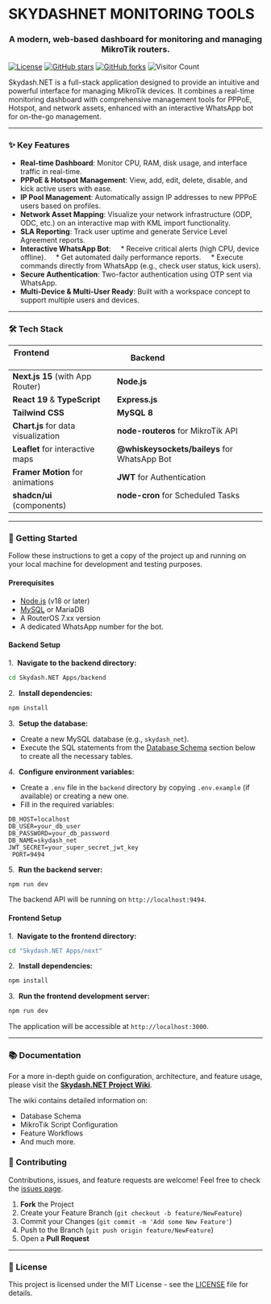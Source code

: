 # SKYDASHNET MONITORING TOOLS
<h3 align="center">A modern, web-based dashboard for monitoring and managing MikroTik routers.</h3>

[![License](https://img.shields.io/badge/license-MIT-blue.svg)](LICENSE)
[![GitHub stars](https://img.shields.io/github/stars/skydashnet/skydash-next-monitoring.svg)](https://github.com/skydashnet/skydash-next-monitoring/stargazers)
[![GitHub forks](https://img.shields.io/github/forks/skydashnet/skydash-next-monitoring.svg)](https://github.com/skydashnet/skydash-next-monitoring/network)
![Visitor Count](https://visitor-badge.laobi.icu/badge?page_id=skydashnet.skydash-next-monitoring&right_color=red)


Skydash.NET is a full-stack application designed to provide an intuitive and powerful interface for managing MikroTik devices. It combines a real-time monitoring dashboard with comprehensive management tools for PPPoE, Hotspot, and network assets, enhanced with an interactive WhatsApp bot for on-the-go management.

---

### ✨ Key Features
* **Real-time Dashboard**: Monitor CPU, RAM, disk usage, and interface traffic in real-time.
* **PPPoE & Hotspot Management**: View, add, edit, delete, disable, and kick active users with ease.
* **IP Pool Management**: Automatically assign IP addresses to new PPPoE users based on profiles.
* **Network Asset Mapping**: Visualize your network infrastructure (ODP, ODC, etc.) on an interactive map with KML import functionality.
* **SLA Reporting**: Track user uptime and generate Service Level Agreement reports.
* **Interactive WhatsApp Bot**:
    * Receive critical alerts (high CPU, device offline).
    * Get automated daily performance reports.
    * Execute commands directly from WhatsApp (e.g., check user status, kick users).
* **Secure Authentication**: Two-factor authentication using OTP sent via WhatsApp.
* **Multi-Device & Multi-User Ready**: Built with a workspace concept to support multiple users and devices.

---

### 🛠️ Tech Stack

| Frontend                               | Backend                                     |
| -------------------------------------- | ------------------------------------------- |
| **Next.js 15** (with App Router)       | **Node.js** |
| **React 19** & **TypeScript** | **Express.js** |
| **Tailwind CSS** | **MySQL 8** |
| **Chart.js** for data visualization    | **node-routeros** for MikroTik API          |
| **Leaflet** for interactive maps       | **@whiskeysockets/baileys** for WhatsApp Bot |
| **Framer Motion** for animations       | **JWT** for Authentication                  |
| **shadcn/ui** (components)             | **node-cron** for Scheduled Tasks           |

---

### 🚀 Getting Started

Follow these instructions to get a copy of the project up and running on your local machine for development and testing purposes.

#### Prerequisites

* [Node.js](https://nodejs.org/) (v18 or later)
* [MySQL](https://www.mysql.com/) or MariaDB
* A RouterOS 7.xx version
* A dedicated WhatsApp number for the bot.

#### Backend Setup
1.  **Navigate to the backend directory:**
```bash
cd Skydash.NET Apps/backend
 ```

2.  **Install dependencies:**
```bash
npm install
```

3.  **Setup the database:**
* Create a new MySQL database (e.g., `skydash_net`).
* Execute the SQL statements from the [Database Schema](#-database-schema) section below to create all the necessary tables.

4.  **Configure environment variables:**
* Create a `.env` file in the `backend` directory by copying `.env.example` (if available) or creating a new one.
* Fill in the required variables:
```env
DB_HOST=localhost
DB_USER=your_db_user
DB_PASSWORD=your_db_password
DB_NAME=skydash_net
JWT_SECRET=your_super_secret_jwt_key
 PORT=9494
```
        
5.  **Run the backend server:**
```bash
npm run dev
```
The backend API will be running on `http://localhost:9494`.

#### Frontend Setup

1.  **Navigate to the frontend directory:**
```bash
cd "Skydash.NET Apps/next"
```

2.  **Install dependencies:**
```bash
npm install
```

3.  **Run the frontend development server:**
```bash
npm run dev
```
The application will be accessible at `http://localhost:3000`.

---

### 📚 Documentation
For a more in-depth guide on configuration, architecture, and feature usage, please visit the **[Skydash.NET Project Wiki](https://github.com/skydashnet/skydash-next-monitoring/wiki)**.

The wiki contains detailed information on:
* Database Schema
* MikroTik Script Configuration
* Feature Workflows
* And much more.

### 🤝 Contributing
Contributions, issues, and feature requests are welcome! Feel free to check the [issues page](https://github.com/skydashnet/skydash-next-monitoring/issues).

1. **Fork** the Project
2. Create your Feature Branch (`git checkout -b feature/NewFeature`)
3. Commit your Changes (`git commit -m 'Add some New Feature'`)
4. Push to the Branch (`git push origin feature/NewFeature`)
5. Open a **Pull Request**
---

### 📄 License
This project is licensed under the MIT License - see the [LICENSE](LICENSE) file for details.

